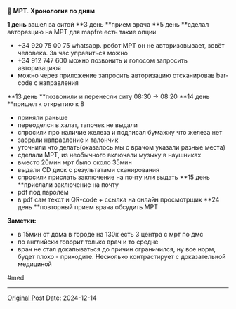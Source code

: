 🏥 **МРТ**. **Хронология по дням**

**1 день** зашел за ситой
**3 день **прием врача
**5 день **сделал авторазцию на МРТ
для mapfre есть такие опции
- +34 920 75 00 75 whatsapp. робот МРТ он не авторизовывает, зовёт человека. За час управиться можно
- +34 912 747 600 можно позвонить и голосом запросить авторизациюя
- можно через приложение запросить авторизацию отсканировав bar-code с направления

**13 день **позвонили и перенесли ситу 08:30 -> 08:20
**14 день **пришел к открытию к 8 
- приняли раньше
- переоделся в халат, тапочек не выдали
- спросили про наличие железа и подписал бумажку что железа нет
- забрали направление и талончик
- уточнили что делать(оказалось мы с врачом указали разные места)
- сделали МРТ,  из необычного включали музыку в наушниках 
- вместо 20мин мрт было около 35мин
- выдали CD диск с результатами сканирования
- спросили прислать заключение на почту или выдать
**15 день **прислали заключение на почту
- pdf под паролем
- в pdf сам текст и QR-code + ссылка на онлайн просмотрщик
**24 день **повторный прием врача обсудить МРТ

**Заметки:**
- в 15мин от дома в городе на 130к есть 3 центра с мрт по дмс
- по английски говорит только врач и то средне
- врач не стал докапываться до причин ограничился, ну все норм, будет плохо - приходите. Несколько контрастирует с доказательной медициной

#med

---
[Original Post](https://t.me/lev2tarragona/2897)
Date: 2024-12-14
